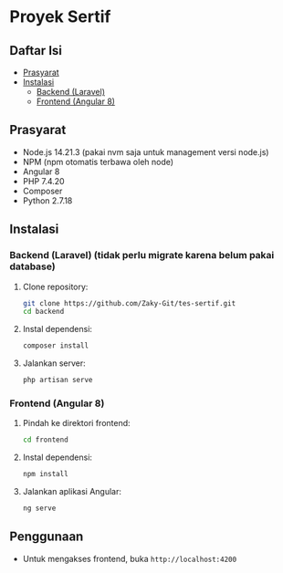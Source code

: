# Proyek Sertif

## Daftar Isi

- [Prasyarat](#prasyarat)
- [Instalasi](#instalasi)
  - [Backend (Laravel)](#backend-laravel)
  - [Frontend (Angular 8)](#frontend-angular-8)

## Prasyarat

- Node.js 14.21.3 (pakai nvm saja untuk management versi node.js)
- NPM (npm otomatis terbawa oleh node)
- Angular 8
- PHP 7.4.20
- Composer
- Python 2.7.18

## Instalasi

### Backend (Laravel) (tidak perlu migrate karena belum pakai database)

1. Clone repository:
   ```bash
   git clone https://github.com/Zaky-Git/tes-sertif.git
   cd backend
   ```
2. Instal dependensi:
   ```bash
   composer install
   ```
3. Jalankan server:
   ```bash
   php artisan serve
   ```

### Frontend (Angular 8)

1. Pindah ke direktori frontend:

   ```bash
   cd frontend
   ```

2. Instal dependensi:

   ```bash
   npm install
   ```

3. Jalankan aplikasi Angular:
   ```bash
   ng serve
   ```

## Penggunaan

- Untuk mengakses frontend, buka `http://localhost:4200`
